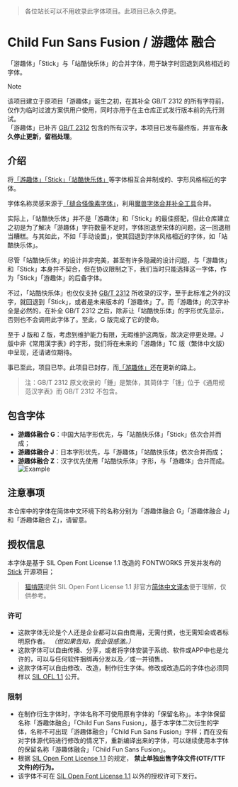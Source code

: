 > 各位站长可以不用收录此字体项目。此项目已永久停更。

# Child Fun Sans Fusion / 游趣体 融合  
「游趣体」「Stick」与「站酷快乐体」的合并字体，用于缺字时回退到风格相近的字体。  

> [!Note]
> 该项目建立于原项目「游趣体」诞生之初，在其补全 GB/T 2312 的所有字符前，仅作为临时过渡方案供用户使用，同时亦用于在主仓库正式发行版本前的先行测试。  
> 「游趣体」已补齐 [GB/T 2312](https://openstd.samr.gov.cn/bzgk/gb/newGbInfo?hcno=5664A728BD9D523DE3B99BC37AC7A2CC) 包含的所有汉字，本项目已发布最终版，并宣布**永久停止更新，留档处理**。

 ## 介绍 
将[「游趣体」](https://github.com/Des-Magmeta/ChildFunSans)[「Stick」](https://github.com/fontworks-fonts/Stick)[「站酷快乐体」](https://github.com/googlefonts/zcool-kuaile)等字体相互合并制成的、字形风格相近的字体。 

字体名称灵感来源于[「缝合怪像素字体」](https://github.com/TakWolf/fusion-pixel-font)，利用[魔兽字体合并补全工具](https://github.com/nowar-fonts/Warcraft-Font-Merger)合并。

实际上，「站酷快乐体」并不是「游趣体」和「Stick」的最佳搭配，但此仓库建立之初是为了解决「游趣体」字符数量不足时，字体回退至宋体的问题，这一回退相当糟糕。与其如此，不如「手动设置」，使其回退到字体风格相近的字体，如「站酷快乐体」。  

尽管「站酷快乐体」的设计并非完美，甚至有许多隐藏的设计问题，与「游趣体」和「Stick」本身并不契合，但在协议限制之下，我们当时只能选择这一字体，作为「Stick」「游趣体」的后备字体。

不过，「站酷快乐体」也仅仅支持 [GB/T 2312](https://openstd.samr.gov.cn/bzgk/gb/newGbInfo?hcno=5664A728BD9D523DE3B99BC37AC7A2CC) 所收录的汉字，至于此标准之外的汉字，就回退到「Stick」，或者是未来版本的「游趣体」了。而「游趣体」的汉字补全是必然的，在补全 GB/T 2312 之后，除非让「站酷快乐体」的字形优先显示，否则也不会调用此字体了。至此，G 版完成了它的使命。  

至于 J 版和 Z 版，考虑到维护能力有限，无暇维护这两版，故决定停更处理。J 版中非《常用漢字表》的字形，我们将在未来的「游趣体」TC 版（繁体中文版）中呈现，还请诸位期待。

事已至此，项目已毕。此项目已封存，而[「游趣体」](https://github.com/Des-Magmeta/ChildFunSans)还在更新的路上。

> 注：GB/T 2312 原文收录的「鍾」是繁体，其简体字「锺」位于《通用规范汉字表》而 GB/T 2312 不包含。

 ## 包含字体
- **游趣体融合 G**：中国大陆字形优先，与「站酷快乐体」「Stick」依次合并而成；  
- **游趣体融合 J**：日本字形优先，与「游趣体」「站酷快乐体」依次合并而成；  
- **游趣体融合 Z**：汉字优先使用「站酷快乐体」字形，与「游趣体」合并而成。  
![Example](https://github.com/user-attachments/assets/6def61eb-4a7b-4541-bcd4-3f820d231ba9)

 ## 注意事项 
 本仓库中的字体在简体中文环境下的名称分别为「游趣体融合 G」「游趣体融合 J」和「游趣体融合 Z」，请留意。 
  
 ## 授权信息 
  
 本字体是基于 SIL Open Font License 1.1 改造的 FONTWORKS 开发并发布的 [Stick](https://github.com/fontworks-fonts/Stick) 开源项目；
 > [猫啃网](https://www.maoken.com/)提供 SIL Open Font License 1.1 非官方[简体中文译本](https://www.maoken.com/ofl)便于理解，仅供参考。 
  
 ### 许可 
  
 - 这款字体无论是个人还是企业都可以自由商用，无需付费，也无需知会或者标明原作者。 *（但如果告知，我会很感激。）* 
 - 这款字体可以自由传播、分享，或者将字体安装于系统、软件或APP中也是允许的，可以与任何软件捆绑再分发以及／或一并销售。 
 - 这款字体可以自由修改、改造，制作衍生字体。修改或改造后的字体也必须同样以 [SIL OFL 1.1](https://scripts.sil.org/OFL) 公开。 
  
 ### 限制 
  
 - 在制作衍生字体时，字体名称不可使用原有字体的「保留名称」。本字体保留名称「游趣体融合」「Child Fun Sans Fusion」，基于本字体二次衍生的字体，名称不可出现「游趣体融合」「Child Fun Sans Fusion」字样；而在没有对字体源代码进行修改的情况下，重新编译出来的字体，可以继续使用本字体的保留名称「游趣体融合」「Child Fun Sans Fusion」。 
 - 根据 [SIL Open Font License 1.1](https://scripts.sil.org/OFL) 的规定， **禁止单独出售字体文件(OTF/TTF文件)的行为。** 
 - 该字体不可在 [SIL Open Font License 1.1](https://scripts.sil.org/OFL) 以外的授权许可下发行。
